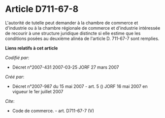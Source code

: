 # Article D711-67-8

L'autorité de tutelle peut demander à la chambre de commerce et d'industrie ou à la chambre régionale de commerce et
d'industrie intéressée de recourir à une structure juridique distincte si elle estime que les conditions posées au deuxième
alinéa de l'article D. 711-67-7 sont remplies.

**Liens relatifs à cet article**

_Codifié par_:

  - Décret n°2007-431 2007-03-25 JORF 27 mars 2007

_Créé par_:

  - Décret n°2007-987 du 15 mai 2007 - art. 5 () JORF 16 mai 2007 en vigueur le 1er juillet 2007

_Cite_:

  - Code de commerce. - art. D711-67-7 (V)

